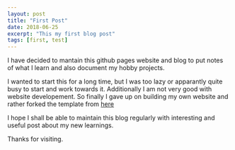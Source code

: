 ```yaml
---
layout: post
title: "First Post"
date: 2018-06-25
excerpt: "This my first blog post"
tags: [first, test]
---
```


I have decided to mantain this github pages website and blog to put notes of what I learn and also document my hobby projects.

I wanted to start this for a long time, but I was too lazy or apparantly quite busy to start and work towards it. Additionally I am not very good with website developement. So finally I gave up on building my own website and rather forked the template from <a href='https://github.com/TaylanTatli/Moon'> here </a>

I hope I shall be able to maintain this blog regularly with interesting and useful post about my new learnings.

Thanks for visiting.

